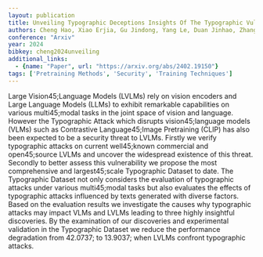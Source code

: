 ```yaml
---
layout: publication
title: Unveiling Typographic Deceptions Insights Of The Typographic Vulnerability In Large Vision45;language Model
authors: Cheng Hao, Xiao Erjia, Gu Jindong, Yang Le, Duan Jinhao, Zhang Jize, Cao Jiahang, Xu Kaidi, Xu Renjing
conference: "Arxiv"
year: 2024
bibkey: cheng2024unveiling
additional_links:
  - {name: "Paper", url: "https://arxiv.org/abs/2402.19150"}
tags: ['Pretraining Methods', 'Security', 'Training Techniques']
---
```

Large Vision45;Language Models (LVLMs) rely on vision encoders and Large Language Models (LLMs) to exhibit remarkable capabilities on various multi45;modal tasks in the joint space of vision and language. However the Typographic Attack which disrupts vision45;language models (VLMs) such as Contrastive Language45;Image Pretraining (CLIP) has also been expected to be a security threat to LVLMs. Firstly we verify typographic attacks on current well45;known commercial and open45;source LVLMs and uncover the widespread existence of this threat. Secondly to better assess this vulnerability we propose the most comprehensive and largest45;scale Typographic Dataset to date. The Typographic Dataset not only considers the evaluation of typographic attacks under various multi45;modal tasks but also evaluates the effects of typographic attacks influenced by texts generated with diverse factors. Based on the evaluation results we investigate the causes why typographic attacks may impact VLMs and LVLMs leading to three highly insightful discoveries. By the examination of our discoveries and experimental validation in the Typographic Dataset we reduce the performance degradation from 42.0737; to 13.9037; when LVLMs confront typographic attacks.
